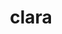 ---
title: "clara"
layout: cache
categories: [package, v0.18.1]
meta: {"versions": ["1.1.5"], "compilers": ["gcc@=7.5.0"], "oss": ["ubuntu18.04"], "platforms": ["linux"], "targets": ["x86_64"], "stacks": ["radiuss", "root"], "num_specs": 1, "num_specs_by_stack": {"radiuss": 1, "root": 1}}
spec_details: [{"hash": "zv5jexcpkoi2nvlvis3nyci5gkf7gsns", "compiler": "gcc@=7.5.0", "versions": ["1.1.5"], "os": "ubuntu18.04", "platform": "linux", "target": "x86_64", "variants": ["build_type=RelWithDebInfo", "~ipo", "+single_header"], "stacks": ["radiuss", "root"], "size": "-", "tarball": "https://binaries.spack.io/v0.18.1/build_cache/linux-ubuntu18.04-x86_64/gcc-7.5.0/clara-1.1.5/linux-ubuntu18.04-x86_64-gcc-7.5.0-clara-1.1.5-zv5jexcpkoi2nvlvis3nyci5gkf7gsns.spack"}]
---
